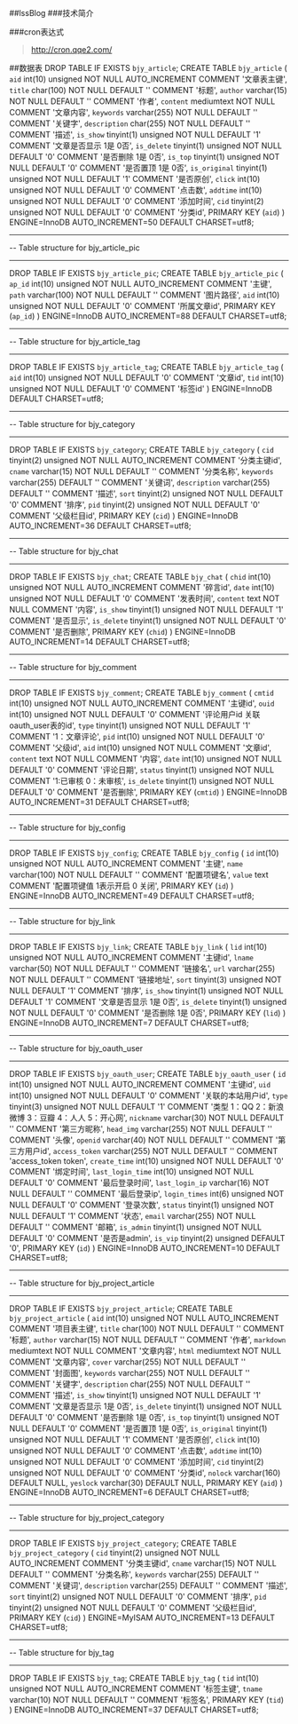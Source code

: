 ##lssBlog
###技术简介
>
###cron表达式
>http://cron.qqe2.com/

##数据表
DROP TABLE IF EXISTS `bjy_article`;
CREATE TABLE `bjy_article` (
  `aid` int(10) unsigned NOT NULL AUTO_INCREMENT COMMENT '文章表主键',
  `title` char(100) NOT NULL DEFAULT '' COMMENT '标题',
  `author` varchar(15) NOT NULL DEFAULT '' COMMENT '作者',
  `content` mediumtext NOT NULL COMMENT '文章内容',
  `keywords` varchar(255) NOT NULL DEFAULT '' COMMENT '关键字',
  `description` char(255) NOT NULL DEFAULT '' COMMENT '描述',
  `is_show` tinyint(1) unsigned NOT NULL DEFAULT '1' COMMENT '文章是否显示 1是 0否',
  `is_delete` tinyint(1) unsigned NOT NULL DEFAULT '0' COMMENT '是否删除 1是 0否',
  `is_top` tinyint(1) unsigned NOT NULL DEFAULT '0' COMMENT '是否置顶 1是 0否',
  `is_original` tinyint(1) unsigned NOT NULL DEFAULT '1' COMMENT '是否原创',
  `click` int(10) unsigned NOT NULL DEFAULT '0' COMMENT '点击数',
  `addtime` int(10) unsigned NOT NULL DEFAULT '0' COMMENT '添加时间',
  `cid` tinyint(2) unsigned NOT NULL DEFAULT '0' COMMENT '分类id',
  PRIMARY KEY (`aid`)
) ENGINE=InnoDB AUTO_INCREMENT=50 DEFAULT CHARSET=utf8;

-- ----------------------------
-- Table structure for bjy_article_pic
-- ----------------------------
DROP TABLE IF EXISTS `bjy_article_pic`;
CREATE TABLE `bjy_article_pic` (
  `ap_id` int(10) unsigned NOT NULL AUTO_INCREMENT COMMENT '主键',
  `path` varchar(100) NOT NULL DEFAULT '' COMMENT '图片路径',
  `aid` int(10) unsigned NOT NULL DEFAULT '0' COMMENT '所属文章id',
  PRIMARY KEY (`ap_id`)
) ENGINE=InnoDB AUTO_INCREMENT=88 DEFAULT CHARSET=utf8;

-- ----------------------------
-- Table structure for bjy_article_tag
-- ----------------------------
DROP TABLE IF EXISTS `bjy_article_tag`;
CREATE TABLE `bjy_article_tag` (
  `aid` int(10) unsigned NOT NULL DEFAULT '0' COMMENT '文章id',
  `tid` int(10) unsigned NOT NULL DEFAULT '0' COMMENT '标签id'
) ENGINE=InnoDB DEFAULT CHARSET=utf8;

-- ----------------------------
-- Table structure for bjy_category
-- ----------------------------
DROP TABLE IF EXISTS `bjy_category`;
CREATE TABLE `bjy_category` (
  `cid` tinyint(2) unsigned NOT NULL AUTO_INCREMENT COMMENT '分类主键id',
  `cname` varchar(15) NOT NULL DEFAULT '' COMMENT '分类名称',
  `keywords` varchar(255) DEFAULT '' COMMENT '关键词',
  `description` varchar(255) DEFAULT '' COMMENT '描述',
  `sort` tinyint(2) unsigned NOT NULL DEFAULT '0' COMMENT '排序',
  `pid` tinyint(2) unsigned NOT NULL DEFAULT '0' COMMENT '父级栏目id',
  PRIMARY KEY (`cid`)
) ENGINE=InnoDB AUTO_INCREMENT=36 DEFAULT CHARSET=utf8;

-- ----------------------------
-- Table structure for bjy_chat
-- ----------------------------
DROP TABLE IF EXISTS `bjy_chat`;
CREATE TABLE `bjy_chat` (
  `chid` int(10) unsigned NOT NULL AUTO_INCREMENT COMMENT '碎言id',
  `date` int(10) unsigned NOT NULL DEFAULT '0' COMMENT '发表时间',
  `content` text NOT NULL COMMENT '内容',
  `is_show` tinyint(1) unsigned NOT NULL DEFAULT '1' COMMENT '是否显示',
  `is_delete` tinyint(1) unsigned NOT NULL DEFAULT '0' COMMENT '是否删除',
  PRIMARY KEY (`chid`)
) ENGINE=InnoDB AUTO_INCREMENT=14 DEFAULT CHARSET=utf8;

-- ----------------------------
-- Table structure for bjy_comment
-- ----------------------------
DROP TABLE IF EXISTS `bjy_comment`;
CREATE TABLE `bjy_comment` (
  `cmtid` int(10) unsigned NOT NULL AUTO_INCREMENT COMMENT '主键id',
  `ouid` int(10) unsigned NOT NULL DEFAULT '0' COMMENT '评论用户id 关联oauth_user表的id',
  `type` tinyint(1) unsigned NOT NULL DEFAULT '1' COMMENT '1：文章评论',
  `pid` int(10) unsigned NOT NULL DEFAULT '0' COMMENT '父级id',
  `aid` int(10) unsigned NOT NULL COMMENT '文章id',
  `content` text NOT NULL COMMENT '内容',
  `date` int(10) unsigned NOT NULL DEFAULT '0' COMMENT '评论日期',
  `status` tinyint(1) unsigned NOT NULL COMMENT '1:已审核 0：未审核',
  `is_delete` tinyint(1) unsigned NOT NULL DEFAULT '0' COMMENT '是否删除',
  PRIMARY KEY (`cmtid`)
) ENGINE=InnoDB AUTO_INCREMENT=31 DEFAULT CHARSET=utf8;

-- ----------------------------
-- Table structure for bjy_config
-- ----------------------------
DROP TABLE IF EXISTS `bjy_config`;
CREATE TABLE `bjy_config` (
  `id` int(10) unsigned NOT NULL AUTO_INCREMENT COMMENT '主键',
  `name` varchar(100) NOT NULL DEFAULT '' COMMENT '配置项键名',
  `value` text COMMENT '配置项键值 1表示开启 0 关闭',
  PRIMARY KEY (`id`)
) ENGINE=InnoDB AUTO_INCREMENT=49 DEFAULT CHARSET=utf8;

-- ----------------------------
-- Table structure for bjy_link
-- ----------------------------
DROP TABLE IF EXISTS `bjy_link`;
CREATE TABLE `bjy_link` (
  `lid` int(10) unsigned NOT NULL AUTO_INCREMENT COMMENT '主键id',
  `lname` varchar(50) NOT NULL DEFAULT '' COMMENT '链接名',
  `url` varchar(255) NOT NULL DEFAULT '' COMMENT '链接地址',
  `sort` tinyint(3) unsigned NOT NULL DEFAULT '1' COMMENT '排序',
  `is_show` tinyint(1) unsigned NOT NULL DEFAULT '1' COMMENT '文章是否显示 1是 0否',
  `is_delete` tinyint(1) unsigned NOT NULL DEFAULT '0' COMMENT '是否删除 1是 0否',
  PRIMARY KEY (`lid`)
) ENGINE=InnoDB AUTO_INCREMENT=7 DEFAULT CHARSET=utf8;

-- ----------------------------
-- Table structure for bjy_oauth_user
-- ----------------------------
DROP TABLE IF EXISTS `bjy_oauth_user`;
CREATE TABLE `bjy_oauth_user` (
  `id` int(10) unsigned NOT NULL AUTO_INCREMENT COMMENT '主键id',
  `uid` int(10) unsigned NOT NULL DEFAULT '0' COMMENT '关联的本站用户id',
  `type` tinyint(3) unsigned NOT NULL DEFAULT '1' COMMENT '类型 1：QQ  2：新浪微博 3：豆瓣 4：人人 5：开心网',
  `nickname` varchar(30) NOT NULL DEFAULT '' COMMENT '第三方昵称',
  `head_img` varchar(255) NOT NULL DEFAULT '' COMMENT '头像',
  `openid` varchar(40) NOT NULL DEFAULT '' COMMENT '第三方用户id',
  `access_token` varchar(255) NOT NULL DEFAULT '' COMMENT 'access_token token',
  `create_time` int(10) unsigned NOT NULL DEFAULT '0' COMMENT '绑定时间',
  `last_login_time` int(10) unsigned NOT NULL DEFAULT '0' COMMENT '最后登录时间',
  `last_login_ip` varchar(16) NOT NULL DEFAULT '' COMMENT '最后登录ip',
  `login_times` int(6) unsigned NOT NULL DEFAULT '0' COMMENT '登录次数',
  `status` tinyint(1) unsigned NOT NULL DEFAULT '1' COMMENT '状态',
  `email` varchar(255) NOT NULL DEFAULT '' COMMENT '邮箱',
  `is_admin` tinyint(1) unsigned NOT NULL DEFAULT '0' COMMENT '是否是admin',
  `is_vip` tinyint(2) unsigned DEFAULT '0',
  PRIMARY KEY (`id`)
) ENGINE=InnoDB AUTO_INCREMENT=10 DEFAULT CHARSET=utf8;

-- ----------------------------
-- Table structure for bjy_project_article
-- ----------------------------
DROP TABLE IF EXISTS `bjy_project_article`;
CREATE TABLE `bjy_project_article` (
  `aid` int(10) unsigned NOT NULL AUTO_INCREMENT COMMENT '项目表主键',
  `title` char(100) NOT NULL DEFAULT '' COMMENT '标题',
  `author` varchar(15) NOT NULL DEFAULT '' COMMENT '作者',
  `markdown` mediumtext NOT NULL COMMENT '文章内容',
  `html` mediumtext NOT NULL COMMENT '文章内容',
  `cover` varchar(255) NOT NULL DEFAULT '' COMMENT '封面图',
  `keywords` varchar(255) NOT NULL DEFAULT '' COMMENT '关键字',
  `description` char(255) NOT NULL DEFAULT '' COMMENT '描述',
  `is_show` tinyint(1) unsigned NOT NULL DEFAULT '1' COMMENT '文章是否显示 1是 0否',
  `is_delete` tinyint(1) unsigned NOT NULL DEFAULT '0' COMMENT '是否删除 1是 0否',
  `is_top` tinyint(1) unsigned NOT NULL DEFAULT '0' COMMENT '是否置顶 1是 0否',
  `is_original` tinyint(1) unsigned NOT NULL DEFAULT '1' COMMENT '是否原创',
  `click` int(10) unsigned NOT NULL DEFAULT '0' COMMENT '点击数',
  `addtime` int(10) unsigned NOT NULL DEFAULT '0' COMMENT '添加时间',
  `cid` tinyint(2) unsigned NOT NULL DEFAULT '0' COMMENT '分类id',
  `nolock` varchar(160) DEFAULT NULL,
  `yeslock` varchar(30) DEFAULT NULL,
  PRIMARY KEY (`aid`)
) ENGINE=InnoDB AUTO_INCREMENT=6 DEFAULT CHARSET=utf8;

-- ----------------------------
-- Table structure for bjy_project_category
-- ----------------------------
DROP TABLE IF EXISTS `bjy_project_category`;
CREATE TABLE `bjy_project_category` (
  `cid` tinyint(2) unsigned NOT NULL AUTO_INCREMENT COMMENT '分类主键id',
  `cname` varchar(15) NOT NULL DEFAULT '' COMMENT '分类名称',
  `keywords` varchar(255) DEFAULT '' COMMENT '关键词',
  `description` varchar(255) DEFAULT '' COMMENT '描述',
  `sort` tinyint(2) unsigned NOT NULL DEFAULT '0' COMMENT '排序',
  `pid` tinyint(2) unsigned NOT NULL DEFAULT '0' COMMENT '父级栏目id',
  PRIMARY KEY (`cid`)
) ENGINE=MyISAM AUTO_INCREMENT=13 DEFAULT CHARSET=utf8;

-- ----------------------------
-- Table structure for bjy_tag
-- ----------------------------
DROP TABLE IF EXISTS `bjy_tag`;
CREATE TABLE `bjy_tag` (
  `tid` int(10) unsigned NOT NULL AUTO_INCREMENT COMMENT '标签主键',
  `tname` varchar(10) NOT NULL DEFAULT '' COMMENT '标签名',
  PRIMARY KEY (`tid`)
) ENGINE=InnoDB AUTO_INCREMENT=37 DEFAULT CHARSET=utf8;

